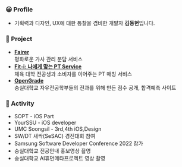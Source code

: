 
### 😀 Profile
- 기획력과 디자인, UX에 대한 통찰을 겸비한 개발자 **김동현**입니다.


### 🌳 Project

- [**Fairer**](https://www.behance.net/gallery/147276499/fairerPeacemaker-for-Houseworker)  
  평화로운 가사 관리 분담 서비스 
- [**Fit-i: 나에게 맞는 PT Service**](https://github.com/FIT-I) </br>
  체육 대학 전공생과 소비자를 이어주는 PT 매칭 서비스
- [**OpenGrade**](https://github.com/ssuperpower-developer/OpenGrade-frontend) </br>
  숭실대학교 자유전공학부들의 전과를 위해 만든 점수 공개, 합격예측 사이트

### 🌊 Activity

- SOPT - iOS Part
- YourSSU - iOS developer 
- UMC Soongsil - 3rd,4th iOS,Design
- SW/DT   새싹(SeSAC) 경진대회 참여
- Samsung Software Developer Conference 2022 참가
- 숭실대학교 전공안내 홍보영상 촬영
- 숭실대학교 AI휴먼메타프로젝트 영상 촬영
